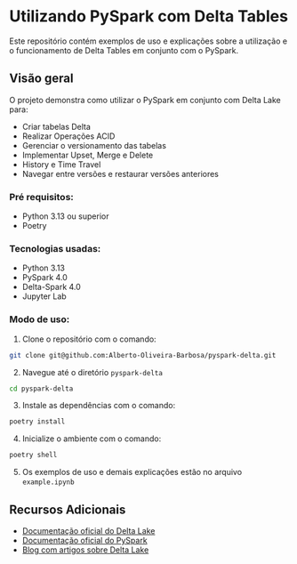 # Utilizando PySpark com Delta Tables

Este repositório contém exemplos de uso e explicações sobre a utilização e o funcionamento de Delta Tables em conjunto com o PySpark.

## Visão geral

O projeto demonstra como utilizar o PySpark em conjunto com Delta Lake para:
- Criar tabelas Delta
- Realizar Operações ACID
- Gerenciar o versionamento das tabelas
- Implementar Upset, Merge e Delete
- History e Time Travel
- Navegar entre versões e restaurar versões anteriores

### Pré requisitos:
- Python 3.13 ou superior
- Poetry

### Tecnologias usadas:
- Python 3.13
- PySpark 4.0
- Delta-Spark 4.0
- Jupyter Lab

### Modo de uso:

1. Clone o repositório com o comando:
```bash
git clone git@github.com:Alberto-Oliveira-Barbosa/pyspark-delta.git
```
2. Navegue até o diretório `pyspark-delta`
```bash
cd pyspark-delta
```
3. Instale as dependências com o comando:
```bash
poetry install
```

4. Inicialize o ambiente com o comando:
```bash
poetry shell
```

5. Os exemplos de uso e demais explicações estão no arquivo `example.ipynb`

## Recursos Adicionais

- [Documentação oficial do Delta Lake](https://docs.delta.io/latest/index.html)
- [Documentação oficial do PySpark](https://spark.apache.org/docs/latest/api/python/index.html)
- [Blog com artigos sobre Delta Lake](https://delta.io/blog/)